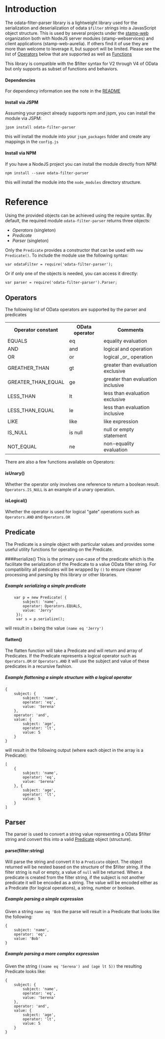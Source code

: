 # Introduction

The odata-filter-parser library is a lightweight library used for the serialization and deserialization of odata `$filter` strings into a 
JavasScript object structure.  This is used by several projects under the [stamp-web](http://github.com/stamp-web) organization both
with NodeJS server modules (stamp-webservices) and client applications (stamp-web-aurelia).  If others find it of use they are more than
welcome to leverage it, but support will be limited.  Please see the list of [Operators](#Operators) below that are supported as well as [Functions](#Functions)
<p>
This library is compatible with the $filter syntax for V2 through V4 of OData but only supports as subset of functions and behaviors.

#### Dependencies
For dependency information see the note in the [README](https://github.com/jadrake75/odata-filter-parser/blob/master/README.md#Dependencies)

#### Install via JSPM
Assuming your project already supports npm and jspm, you can install the module via JSPM:

```
jpsm install odata-filter-parser
```

this will install the module into your `jspm_packages` folder and create any mappings in the `config.js`

#### Install via NPM
If you have a NodeJS project you can install the module directly from NPM:

```
npm install --save odata-filter-parser
```

this will install the module into the `node_modules` directory structure.

# Reference
Using the provided objects can be achieved using the require syntax.  By default, the required module `odata-filter-parser` returns three objects:

  * *Operators* (singleton)
  * *Predicate*
  * *Parser* (singleton)

Only the `Predicate` provides a constructor that can be used with `new Predicate()`.  To include the module use the following syntax:

```
var odataFilter = require('odata-filter-parser');
```

Or if only one of the objects is needed, you can access it directly:

```
var parser = require('odata-filter-parser').Parser;
```



## Operators
The following list of OData operators are supported by the parser and predicates

<p>
<table>
<tr><th> Operator constant  </th><th> OData operator        </th><th> Comments                          </th></tr>
<tr><td> EQUALS             </td><td> eq                    </td><td> equality evaluation               </td></tr>
<tr><td> AND                </td><td> and                   </td><td> logical and operation             </td></tr>
<tr><td> OR                 </td><td> or                    </td><td> logical _or_ operation            </td></tr>
<tr><td> GREATHER_THAN      </td><td> gt                    </td><td> greater than evaluation exclusive </td></tr>
<tr><td> GREATER_THAN_EQUAL </td><td> ge                    </td><td> greater than evaluation inclusive </td></tr>
<tr><td> LESS_THAN          </td><td> lt                    </td><td> less than evaluation exclusive    </td></tr>
<tr><td> LESS_THAN_EQUAL    </td><td> le                    </td><td> less than evaluation inclusive    </td></tr>
<tr><td> LIKE               </td><td> like                  </td><td> like expression                   </td></tr>
<tr><td> IS_NULL            </td><td> is null               </td><td> null or empty statement           </td></tr>
<tr><td> NOT_EQUAL          </td><td> ne                    </td><td> non-equality evaluation           </td></tr>
</table>


There are also a few functions available on Operators:

#### isUnary()
Whether the operator only involves one reference to return a boolean result.  `Operators.IS_NULL` is an example of a unary operation.

#### isLogical()
Whether the operator is used for logical "gate" operations such as `Operators.AND` and `Operators.OR`

## Predicate
The Predicate is a simple object with particular values and provides some useful utility functions for operating on the Predicate.

####serialize()
This is the primary use-case of the predicate which is the facilitate the serialization of the Predicate to a value OData filter string.
For compatibility all predicates will be wrapped by `()` to ensure cleaner processing and parsing by this library or other libraries.

##### Example serializing a simple predicate
```
    var p = new Predicate( {
        subject: 'name',
        operator: Operators.EQUALS,
        value: 'Jerry'
     });
     var s = p.serialize();
```
will result in `s` being the value `(name eq 'Jerry')`

#### flatten()
The flatten function will take a Predicate and will return and array of Predicates.  If the Predicate represents a logical operator such as `Operators.OR` or
`Operators.AND` it will use the subject and value of these predicates in a recursive fashion.

##### Example flattening a simple structure with a logical operator
```
{
    subject: {
        subject: 'name',
        operator: 'eq',
        value: 'Serena'
    },
    operator: 'and',
    value: {
        subject: 'age',
        operator: 'lt',
        value: 5
    }
}
```
will result in the following output (where each object in the array is a Predicate):
```
[
    {
        subject: 'name',
        operator: 'eq',
        value: 'Serena'
    }, {
        subject: 'age',
        operator: 'lt',
        value: 5
    }
]
```

## Parser
The parser is used to convert a string value representing a OData $filter string and convert this into a valid [Predicate](#Predicate) object (structure).

#### parse(filter:string)
Will parse the string and convert it to a `Predicate` object.  The object returned will be nested based on the structure of the $filter string. 
If the filter string is null or empty, a value of `null` will be returned.  When a predicate is created from the filter string, if the subject is not another
predicate it will be encoded as a string.  The value will be encoded either as a Predicate (for logical operations), a string, number or boolean. 

##### Example parsing a simple expression
Given a string `name eq 'Bob` the parse will result in a Predicate that looks like the following:
```
{
    subject: 'name',
    operator: 'eq',
    value: 'Bob'
}
```

##### Example parsing a more complex expression
Given the string `((name eq 'Serena') and (age lt 5))` the resulting Predicate looks like:
```
{
    subject: {
        subject: 'name',
        operator: 'eq',
        value: 'Serena'
    },
    operator: 'and',
    value: {
        subject: 'age',
        operator: 'lt',
        value: 5
    }
}
```
